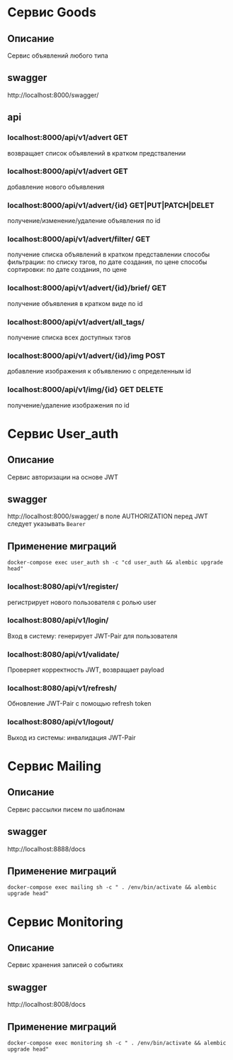# Сервис Goods

## Описание
Сервис объявлений любого типа

## swagger
http://localhost:8000/swagger/

## api

### localhost:8000/api/v1/advert GET
возвращает список объявлений в кратком предствалении

### localhost:8000/api/v1/advert GET
добавление нового объявления

### localhost:8000/api/v1/advert/{id} GET|PUT|PATCH|DELET
получение/изменение/удаление объявления по id


### localhost:8000/api/v1/advert/filter/ GET
получение списка объявлений в кратком представлении 
способы фильтрации: по списку тэгов, по дате создания, по цене
способы сортировки: по дате создания, по цене

### localhost:8000/api/v1/advert/{id}/brief/ GET
получение объявления в кратком виде по id

### localhost:8000/api/v1/advert/all_tags/
получение списка всех доступных тэгов

### localhost:8000/api/v1/advert/{id}/img POST
добавление изображения к объявлению c определенным id

### localhost:8000/api/v1/img/{id} GET DELETE
получение/удаление изображения по id



# Сервис User_auth

## Описание 
Сервис авторизации на основе JWT

## swagger 
http://localhost:8000/swagger/
в поле AUTHORIZATION перед JWT следует указывать `Bearer`

## Применение миграций
`docker-compose exec user_auth sh -c "cd user_auth && alembic upgrade head"`

### localhost:8080/api/v1/register/
регистрирует нового пользователя с ролью user

### localhost:8080/api/v1/login/
Вход в систему: генерирует JWT-Pair для пользователя

### localhost:8080/api/v1/validate/
Проверяет корректность JWT, возвращает payload

### localhost:8080/api/v1/refresh/
Обновление JWT-Pair с помощью refresh token

### localhost:8080/api/v1/logout/
Выход из системы: инвалидация JWT-Pair



# Сервис Mailing

## Описание 
Сервис рассылки писем по шаблонам

## swagger
http://localhost:8888/docs

## Применение миграций
`docker-compose exec mailing sh -c " . /env/bin/activate && alembic upgrade head"`


# Сервис Monitoring

## Описание
Сервис хранения записей о событиях

## swagger
http://localhost:8008/docs

## Применение миграций
`docker-compose exec monitoring sh -c " . /env/bin/activate && alembic upgrade head"`
